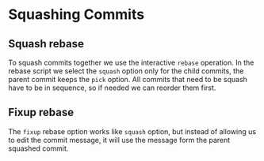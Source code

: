 # Squashing Commits

## Squash rebase

To squash commits together we use the interactive `rebase` operation. In the rebase script we select the `squash` option only for the child commits, the parent commit keeps the `pick` option. All commits that need to be squash have to be in sequence, so if needed we can reorder them first.

## Fixup rebase

The `fixup` rebase option works like `squash` option, but instead of allowing us to edit the commit message, it will use the message form the parent squashed commit.
